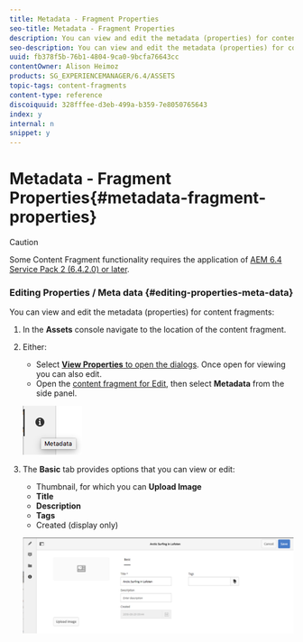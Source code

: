 ```yaml
---
title: Metadata - Fragment Properties
seo-title: Metadata - Fragment Properties
description: You can view and edit the metadata (properties) for content fragments.
seo-description: You can view and edit the metadata (properties) for content fragments.
uuid: fb378f5b-76b1-4804-9ca0-9bcfa76643cc
contentOwner: Alison Heimoz
products: SG_EXPERIENCEMANAGER/6.4/ASSETS
topic-tags: content-fragments
content-type: reference
discoiquuid: 328fffee-d3eb-499a-b359-7e8050765643
index: y
internal: n
snippet: y
---
```


# Metadata - Fragment Properties{#metadata-fragment-properties}

>[!CAUTION]
>
>Some Content Fragment functionality requires the application of [AEM 6.4 Service Pack 2 (6.4.2.0) or later](../../release-notes/sp-release-notes.md).

### Editing Properties / Meta data {#editing-properties-meta-data}

You can view and edit the metadata (properties) for content fragments:

1. In the **Assets** console navigate to the location of the content fragment.
1. Either:

    * Select [**View Properties** to open the dialogs](../../assets/using/managing-assets-touch-ui.md#editingproperties). Once open for viewing you can also edit.
    * Open the [content fragment for Edit](../../assets/using/content-fragments-managing.md#openingthefragmenteditor), then select **Metadata** from the side panel.

   ![](assets/cfm-6420-06.png)

1. The **Basic** tab provides options that you can view or edit:

    * Thumbnail, for which you can **Upload Image**
    * **Title**
    * **Description**
    * **Tags**
    * Created (display only)

   ![](assets/cfm-6420-07.png)

